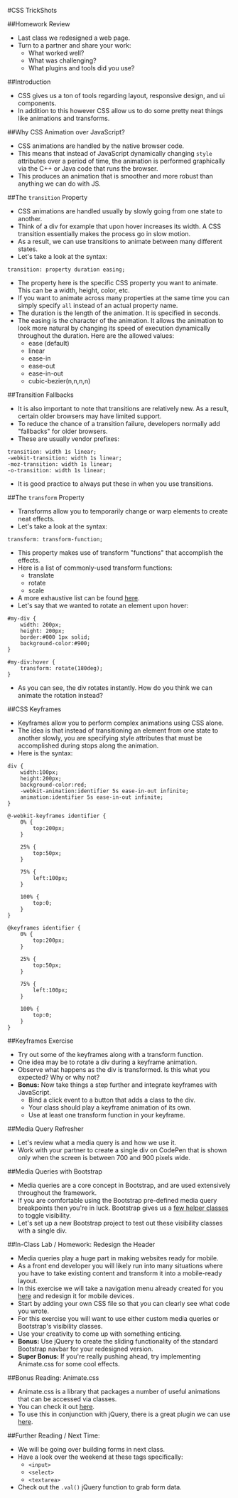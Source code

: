 #CSS TrickShots

##Homework Review
- Last class we redesigned a web page.
- Turn to a partner and share your work:
	- What worked well?
	- What was challenging?
	- What plugins and tools did you use?

##Introduction
- CSS gives us a ton of tools regarding layout, responsive design, and ui components.
- In addition to this however CSS allow us to do some pretty neat things like animations and transforms.

##Why CSS Animation over JavaScript?
- CSS animations are handled by the native browser code.
- This means that instead of JavaScript dynamically changing `style` attributes over a period of time, the animation is performed graphically via the C++ or Java code that runs the browser.
- This produces an animation that is smoother and more robust than anything we can do with JS.

##The `transition` Property
- CSS animations are handled usually by slowly going from one state to another.
- Think of a div for example that upon hover increases its width. A CSS transition essentially makes the process go in slow motion.
- As a result, we can use transitions to animate between many different states.
- Let's take a look at the syntax:

```
transition: property duration easing;
```

- The property here is the specific CSS property you want to animate. This can be a width, height, color, etc.
- If you want to animate across many properties at the same time you can simply specify `all` instead of an actual property name.
- The duration is the length of the animation. It is specified in seconds.
- The easing is the character of the animation. It allows the animation to look more natural by changing its speed of execution dynamically throughout the duration. Here are the allowed values:
	- ease (default)
	- linear
	- ease-in
	- ease-out
	- ease-in-out
	- cubic-bezier(n,n,n,n)

##Transition Fallbacks
- It is also important to note that transitions are relatively new. As a result, certain older browsers may have limited support.
- To reduce the chance of a transition failure, developers normally add "fallbacks" for older browsers.
- These are usually vendor prefixes:

```
transition: width 1s linear;
-webkit-transition: width 1s linear;
-moz-transition: width 1s linear;
-o-transition: width 1s linear;
```

- It is good practice to always put these in when you use transitions.

##The `transform` Property
- Transforms allow you to temporarily change or warp elements to create neat effects.
- Let's take a look at the syntax:

```
transform: transform-function;
```

- This property makes use of transform "functions" that accomplish the effects.
- Here is a list of commonly-used transform functions:
	- translate
	- rotate
	- scale
- A more exhaustive list can be found [here](https://developer.mozilla.org/en-US/docs/Web/CSS/transform).
- Let's say that we wanted to rotate an element upon hover:

```
#my-div {
	width: 200px;
	height: 200px;
	border:#000 1px solid;
	background-color:#900;
}

#my-div:hover {
	transform: rotate(180deg);
}
```

- As you can see, the div rotates instantly. How do you think we can animate the rotation instead?

##CSS Keyframes
- Keyframes allow you to perform complex animations using CSS alone.
- The idea is that instead of transitioning an element from one state to another slowly, you are specifying style attributes that must be accomplished during stops along the animation.
- Here is the syntax:

```
div {
	width:100px;
	height:200px;
	background-color:red;
	-webkit-animation:identifier 5s ease-in-out infinite;
	animation:identifier 5s ease-in-out infinite;
}

@-webkit-keyframes identifier {
	0% {
		top:200px;
	}

	25% {
		top:50px;
	}

	75% {
		left:100px;
	}

	100% {
		top:0;
	}
}

@keyframes identifier {
	0% {
		top:200px;
	}

	25% {
		top:50px;
	}

	75% {
		left:100px;
	}

	100% {
		top:0;
	}
}
```

##Keyframes Exercise
- Try out some of the keyframes along with a transform function.
- One idea may be to rotate a div during a keyframe animation.
- Observe what happens as the div is transformed. Is this what you expected? Why or why not?
- **Bonus:** Now take things a step further and integrate keyframes with JavaScript.
	- Bind a click event to a button that adds a class to the div.
	- Your class should play a keyframe animation of its own.
	- Use at least one transform function in your keyframe.

##Media Query Refresher
- Let's review what a media query is and how we use it.
- Work with your partner to create a single div on CodePen that is shown only when the screen is between 700 and 900 pixels wide.

##Media Queries with Bootstrap
- Media queries are a core concept in Bootstrap, and are used extensively throughout the framework.
- If you are comfortable using the Bootstrap pre-defined media query breakpoints then you're in luck. Bootstrap gives us a [few helper classes](http://getbootstrap.com/css/#responsive-utilities-classes) to toggle visibility.
- Let's set up a new Bootstrap project to test out these visibility classes with a single div.

##In-Class Lab / Homework: Redesign the Header
- Media queries play a huge part in making websites ready for mobile.
- As a front end developer you will likely run into many situations where you have to take existing content and transform it into a mobile-ready layout.
- In this exercise we will take a navigation menu already created for you [here](header_redesign/) and redesign it for mobile devices.
- Start by adding your own CSS file so that you can clearly see what code you wrote.
- For this exercise you will want to use either custom media queries or Bootstrap's visibility classes.
- Use your creativity to come up with something enticing.
- **Bonus:** Use jQuery to create the sliding functionality of the standard Bootstrap navbar for your redesigned version.
- **Super Bonus:** If you're really pushing ahead, try implementing Animate.css for some cool effects.

##Bonus Reading: Animate.css
- Animate.css is a library that packages a number of useful animations that can be accessed via classes.
- You can check it out [here](http://daneden.github.io/animate.css/).
- To use this in conjunction with jQuery, there is a great plugin we can use [here](https://github.com/craigmdennis/animateCSS).

##Further Reading / Next Time:
- We will be going over building forms in next class.
- Have a look over the weekend at these tags specifically:
	- `<input>`
	- `<select>`
	- `<textarea>`
- Check out the `.val()` jQuery function to grab form data.